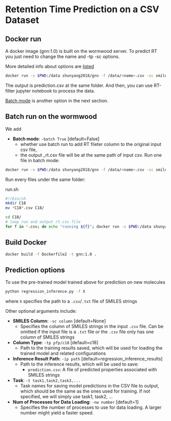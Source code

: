 # Retention Time Prediction on a CSV Dataset


## Docker run 

A docker image (gnn:1.0) is built on the wormwood server.
To predict RT you just need to change the name and -tp -sc options. 

More detailed info about options are [listed](#a) 

```bash
docker run -v $PWD:/data shunyang2018/gnn -f /data/<name>.csv -sc smiles -tp <c18> -ip data/
```
The output is prediction.csv at the same folder. And then, you can use RT-filter jupyter notebook to process the data. 

[Batch mode](#b) is another option in the next section. 

<a name="b"></a>
## Batch run on the wormwood



We add 
- **Batch mode**: `-batch True` [default=False]
    - whether use batch run to add RT fileter column to the original input csv file, 
    - the output _rt.csv file will be at the same path of input csv.
Run one file in batch mode:      
```bash
docker run -v $PWD:/data shunyang2018/gnn -f /data/<name>.csv -sc smiles -tp <c18> -ip data/ -batch=True
```
Run every files under the same folder: 

run.sh
```bash
#!/bin/sh
mkdir C18
mv *C18*.csv C18/

cd C18/
# loop run and output rt.csv file
for f in *.csv; do echo "running ${f}"; docker run -v $PWD:/data shunyang2018/gnn -f "/data/${f}" -sc query_smiles -tp c18 -ip data/ -batch=True;done
```

    
## Build Docker

```bash 
docker build -f Dockerfile2 -t gnn:1.0 .
```

<a name="a"></a>
## Prediction options

To use the pre-trained model trained above for prediction on new molecules

```bash
python regression_inference.py -f X
```

where `X` specifies the path to a `.csv`/`.txt` file of SMILES strings

Other optional arguments include:
- **SMILES Column**: `-sc column` [default=None]
    - Specifies the column of SMILES strings in the input `.csv` file. Can be omitted if the input file is a
      `.txt` file or the `.csv` file only has one column of SMILES strings
- **Column Type**: `-tp pfp/c18` [default=c18]
    - Path to the training results saved, which will be used for loading the trained model and related configurations
- **Inference Result Path**: `-ip path` [default=regression_inference_results]
    - Path to the inference results, which will be used to save:
        - `prediction.csv`: A file of predicted properties associated with SMILES strings
- **Task**: `-t task1,task2,task3,...`
    - Task names for saving model predictions in the CSV file to output, which should be the same as the ones
    used for training. If not specified, we will simply use task1, task2, ...
- **Num of Processes for Data Loading**: `-nw number` [default=1]
    - Specifies the number of processes to use for data loading. A larger number might yield a faster speed.

    
